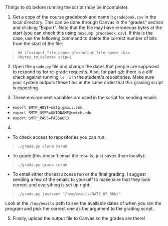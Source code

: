 Things to do before running the script (may be incomplete):

1) Get a copy of the course gradebook and name it `gradebook.csv` in the local
directory. This can be done through Canvas in the "grades" section and clicking
"Export". Note that the file may have erroneous bytes at the start (you can check
this using `hexdump gradebook.csv`). If this is the case, use the following command
to delete the correct number of bits from the start of the file:

> `dd if=<input_file_name> of=<output_file_name> ibs=<bytes_to_delete> skip=1`

2) Open the `grade.py` file and change the dates that people are supposed to
respond by for re-grade requests. Also, for part `q2b` there is a diff check
against running `ls -1` in the student's repositories. Make sure your system
outputs these files in the same order that this grading script is expecting.

3) These environment variables are used in the script for sending emails
* `export SMTP_HOST=smtp.gmail.com`
* `export SMTP_USER=UNIQNAME@umich.edu`
* `export SMTP_PASS=PASSWORD`

4)

* To check access to repositories you can run:

> `./grade.py clone rerun`

* To grade (this doesn't email the results, just saves them locally):

> `./grade.py grade rerun`

* To email either the test access run or the final grading. I suggest sending a
few of the emails to yourself to make sure that they look correct and everything
is set up right:

> `./grade.py justsend "/tmp/emails/DATE_OF_RUN/"`

Look at the `/tmp/emails` path to see the available dates of when you ran the
program and pick the correct one as the argument to the grading script.


5) Finally, upload the output file to Canvas so the grades are there!
